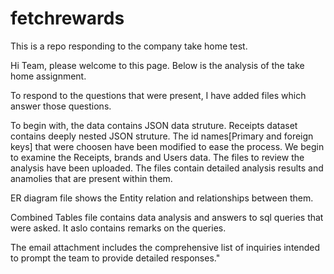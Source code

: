 # fetchrewards
This is a repo responding to the company take home test.

Hi Team, please welcome to this page. Below is the analysis of the take home assignment. 

To respond to the questions that were present, I have added files which answer those questions.

To begin with, the data contains JSON data struture. Receipts dataset contains deeply nested JSON struture. The id names[Primary and foreign keys] that were choosen have been modified to ease the process.
We begin to examine the Receipts, brands and Users data. The files to review the analysis have been uploaded.  The files contain detailed analysis results and anamolies that are present within them. 

ER diagram file shows the Entity relation and relationships between them. 

Combined Tables file contains data analysis and answers to sql queries that were asked. It aslo contains remarks on the queries. 

The email attachment includes the comprehensive list of inquiries intended to prompt the team to provide detailed responses."
